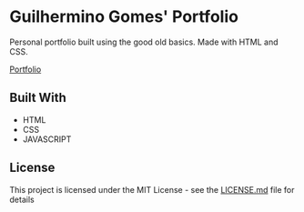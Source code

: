# Guilhermino Gomes' Portfolio

Personal portfolio built using the good old basics. Made with HTML and  CSS. 

[Portfolio](https://guilherminogomes.github.io/portfolio/)

## Built With

* HTML
* CSS
* JAVASCRIPT

## License

This project is licensed under the MIT License - see the [LICENSE.md](https://github.com/GuilherminoGomes/portfolio/blob/master/LICENSE.md) file for details
